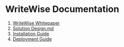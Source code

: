 # WriteWise Documentation

1. [WriteWise Whitepaper](whitepaper.md)
1. [Solution Design.md](solution-design.md)
1. [Installation Guide](installation-guide.md)
1. [Deployment Guide](deployment-guide.md)
